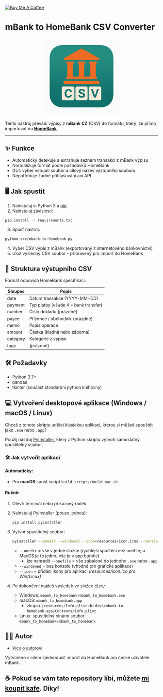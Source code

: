 <a href="https://www.buymeacoffee.com/michalsara" target="_blank"><img src="https://cdn.buymeacoffee.com/buttons/v2/default-red.png" alt="Buy Me A Coffee" style="height: 60px !important;width: 217px !important;" ></a>

# mBank to HomeBank CSV Converter

<p align="center">
  <img src="img/icon.png" width="256" alt="Ikona aplikace">
</p>

Tento nástroj převádí výpisy z **mBank CZ** (CSV) do formátu, který lze přímo importovat do **[HomeBank](https://www.gethomebank.org)**.

---

## ✨ Funkce

- Automaticky detekuje a extrahuje seznam transakcí z mBank výpisu
- Normalizuje formát podle požadavků HomeBank
- GUI: vyber vstupní soubor a cílový název výstupního souboru
- Nepotřebuje žádné přihlašování ani API

## 🖥️ Jak spustit

1. Nainstaluj si Python 3 a [pip](https://pip.pypa.io/)
2. Nainstaluj závislosti:

```bash
pip install -r requirements.txt
```
3.	Spusť nástroj:

```bash
python src/mbank-to-homebank.py
```
4.	Vyber CSV výpis z mBank (exportovaný z internetového bankovnictví)
5.	Ulož výsledný CSV soubor – připravený pro import do HomeBank

## 📂 Struktura výstupního CSV

Formát odpovídá HomeBank specifikaci:

| Sloupec  | Popis                                |
| -------- | ------------------------------------ |
| date     | Datum transakce (YYYY-MM-DD)         |
| payment  | Typ platby (všude 4 = bank transfer) |
| number   | Číslo dokladu (prázdné)              |
| payee    | Příjemce / obchodník (prázdné)       |
| memo     | Popis operace                        |
| amount   | Částka (kladná nebo záporná)         |
| category | Kategorie z výpisu                   |
| tags     | (prázdné)                            |

## 🛠️ Požadavky

- Python 3.7+
- pandas
- tkinter (součást standardní python knihovny)

## 💻 Vytvoření desktopové aplikace (Windows / macOS / Linux)

Chceš z tohoto skriptu udělat klasickou aplikaci, kterou si můžeš spouštět jako `.exe` nebo `.app`?

Použij nástroj [PyInstaller](https://pyinstaller.org/), který z Python skriptu vytvoří samostatný spustitelný soubor.

### 🛠️ Jak vytvořit aplikaci

#### Automaticky:

- Pro **macOS** spusť script `build_scripts/build_mac.sh`

#### Ručně:

1. Otevři terminál nebo příkazový řádek
2. Nainstaluj PyInstaller (pouze jednou):

   ```bash
   pip install pyinstaller
   ```

3. Vytvoř spustitelný soubor:

   ```bash
   pyinstaller --onedir --windowed --icon=resources/icon.icns --version-file=resources/mbank-to-homebank.version src/mbank-to-homebank.py
   ```

   - `--onedir` = vše v jedné složce (rychlejší spuštění než onefile; u MacOS je to jedno, vše je v app bundle)
      - lze nahradit `--onefile` = vše zabalené do jednoho `.exe` nebo `.app`
   - `--windowed` = bez konzole (vhodné pro grafické aplikace)
   - `--icon` = přidání ikony pro aplikaci *(resources/icon.ico pro Win/Linux)*

4. Po dokončení najdeš výsledek ve složce `dist/`:
   - Windows: `mbank_to_homebank/mbank_to_homebank.exe`
   - macOS: `mbank_to_homebank.app`
      - zkopíruj `resources/Info.plist` do `dist/mbank-to-homebank.app/Contents/Info.plist`
   - Linux: spustitelný binární soubor `mbank_to_homebank/mbank_to_homebank`

## 🧑‍💻 Autor

- [Více o autorovi](https://www.michalsara.cz)

Vytvořeno s cílem zjednodušit import do HomeBank pro české uživatele mBank.

## ☕ Pokud se vám tato repository líbí, můžete **[mi koupit kafe](https://www.buymeacoffee.com/michalsara)**. Díky!
